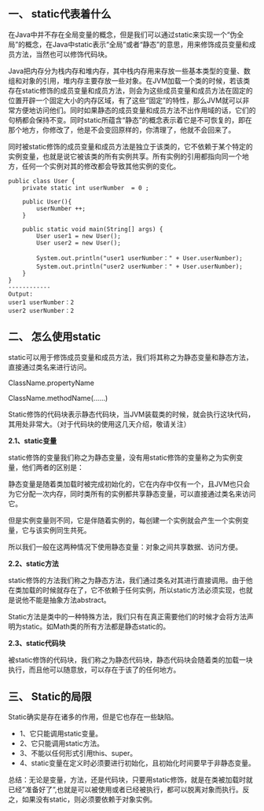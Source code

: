 ## 一、 static代表着什么

在Java中并不存在全局变量的概念，但是我们可以通过static来实现一个“伪全局”的概念，在Java中static表示“全局”或者“静态”的意思，用来修饰成员变量和成员方法，当然也可以修饰代码块。

Java把内存分为栈内存和堆内存，其中栈内存用来存放一些基本类型的变量、数组和对象的引用，堆内存主要存放一些对象。在JVM加载一个类的时候，若该类存在static修饰的成员变量和成员方法，则会为这些成员变量和成员方法在固定的位置开辟一个固定大小的内存区域，有了这些“固定”的特性，那么JVM就可以非常方便地访问他们。同时如果静态的成员变量和成员方法不出作用域的话，它们的句柄都会保持不变。同时static所蕴含“静态”的概念表示着它是不可恢复的，即在那个地方，你修改了，他是不会变回原样的，你清理了，他就不会回来了。

同时被static修饰的成员变量和成员方法是独立于该类的，它不依赖于某个特定的实例变量，也就是说它被该类的所有实例共享。所有实例的引用都指向同一个地方，任何一个实例对其的修改都会导致其他实例的变化。

```
public class User {
    private static int userNumber  = 0 ;

    public User(){
        userNumber ++;
    }

    public static void main(String[] args) {
        User user1 = new User();
        User user2 = new User();

        System.out.println("user1 userNumber：" + User.userNumber);
        System.out.println("user2 userNumber：" + User.userNumber);
    }
}    
------------
Output:
user1 userNumber：2
user2 userNumber：2
```

## 二、 怎么使用static

static可以用于修饰成员变量和成员方法，我们将其称之为静态变量和静态方法，直接通过类名来进行访问。

ClassName.propertyName

ClassName.methodName(……)

Static修饰的代码块表示静态代码块，当JVM装载类的时候，就会执行这块代码，其用处非常大。（对于代码块的使用这几天介绍，敬请关注）

**2.1、static变量**

static修饰的变量我们称之为静态变量，没有用static修饰的变量称之为实例变量，他们两者的区别是：

静态变量是随着类加载时被完成初始化的，它在内存中仅有一个，且JVM也只会为它分配一次内存，同时类所有的实例都共享静态变量，可以直接通过类名来访问它。

但是实例变量则不同，它是伴随着实例的，每创建一个实例就会产生一个实例变量，它与该实例同生共死。

所以我们一般在这两种情况下使用静态变量：对象之间共享数据、访问方便。

**2.2、static方法**

static修饰的方法我们称之为静态方法，我们通过类名对其进行直接调用。由于他在类加载的时候就存在了，它不依赖于任何实例，所以static方法必须实现，也就是说他不能是抽象方法abstract。

Static方法是类中的一种特殊方法，我们只有在真正需要他们的时候才会将方法声明为static。如Math类的所有方法都是静态static的。

**2.3、static代码块**

被static修饰的代码块，我们称之为静态代码块，静态代码块会随着类的加载一块执行，而且他可以随意放，可以存在于该了的任何地方。

## 三、 Static的局限

Static确实是存在诸多的作用，但是它也存在一些缺陷。

- 1、它只能调用static变量。
- 2、它只能调用static方法。
- 3、不能以任何形式引用this、super。
- 4、static变量在定义时必须要进行初始化，且初始化时间要早于非静态变量。

总结：无论是变量，方法，还是代码块，只要用static修饰，就是在类被加载时就已经”准备好了”,也就是可以被使用或者已经被执行，都可以脱离对象而执行。反之，如果没有static，则必须要依赖于对象实例。